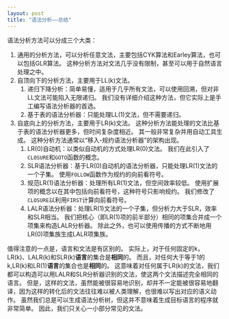 ```yaml
---
layout: post
title: "语法分析——总结"
---
```


语法分析方法可以分成三个大类：

1. 通用的分析方法，可以分析任意文法，主要包括CYK算法和Earley算法，也可以包括GLR算法。
   这种分析方法对文法几乎没有限制，甚至可以用于自然语言处理之中。
2. 自顶向下的分析方法，主要用于LL(k)文法。
   1. 递归下降分析：简单易懂，适用于几乎所有文法，可以使用回溯，但对非LL文法可能陷入无限递归。
      我们没有详细介绍这种方法，但它实际上是手工编写语法分析器的首选。
   2. 基于表的语法分析器：只能处理LL(1)文法，但不需要递归。
3. 自底向上的分析方法，主要用于LR(k)文法。
   这种分析方法能处理的文法比基于表的语法分析器更多，但时间复杂度相近。
   其一般非常复杂并用自动工具生成。
   这种分析方法通常以“移入-规约语法分析器”的架构出现。
   1. LR(0)自动机：以类似自动机的方式处理LR(0)文法。
      我们在此引入了`CLOSURE`和`GOTO`函数的概念。
   2. SLR语法分析器：基于LR(0)自动机的语法分析器，只能处理LR(1)文法的一个子集。
      使用`FOLLOW`函数作为规约的向前看符号。
   3. 规范LR(1)语法分析器：处理所有LR(1)文法，但空间效率较低。
      使用扩展项的概念以在其中包括向前看符号，这种符号只影响规约。
      我们修改了`CLOSURE`以利用`FIRST`计算向前看符号。
   4. LALR语法分析器：处理LR(1)文法的一个子集，但分析力大于SLR，效率和SLR相当。
      我们把核心（即LR(1)项的前半部分）相同的项集合并成一个项集来构造LALR分析器。
      除此之外，也可以使用传播的方式不断地用LR(0)项集族生成LALR项集族。

值得注意的一点是，语言和文法是有区别的。
实际上，对于任何固定的k，LR(k)、LALR(k)和SLR(k)**语言**的集合是**相同**的。
而且，对任何大于等于1的k,LR(k)和LR(1)**语言**的集合也是**相同**的。
这意味着对任何属于LR(k)的文法，我们都可以构造可以用LALR和SLR分析器识别的文法，使这两个文法描述完全相同的语言。
但是，这样的文法，虽然能被很容易地识别，却并不一定能被很容易地翻译，因为这样的转化后的文法往往难以被人类理解，也很难以写出对应的语义动作。
虽然我们总是可以生成语法分析树，但这并不意味着生成目标语言的程序就非常简单。
因此，我们只关心一小部分常见的文法。

